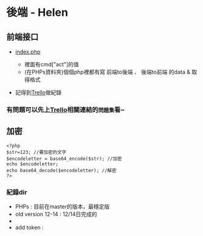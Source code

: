 # 後端 - Helen

## 前端接口
+ [index.php](https://github.com/ytchao0234/softwareEngineeringProject/blob/backEnd/index.php)
    + 裡面有cmd["act"]的值
    + (在PHPs資料夾)個個php裡都有寫 前端to後端 、 後端to前端 的data & 取得格式

+ 記得到[Trello](https://trello.com/b/2amh64r0/helen)做紀錄

### 有問題可以先上[Trello](https://trello.com/b/2amh64r0/helen)相關連結的`問題集`看~



## 加密
```
<?php
$str=123; //要加密的文字
$encodeletter = base64_encode($str); //加密
echo $encodeletter;
echo base64_decode($encodeletter); //解密
?>
```

### 紀錄dir
+ PHPs : 目前在master的版本，最穩定版
+ old version 12-14 : 12/14日完成的
+ 
+ add token : 
